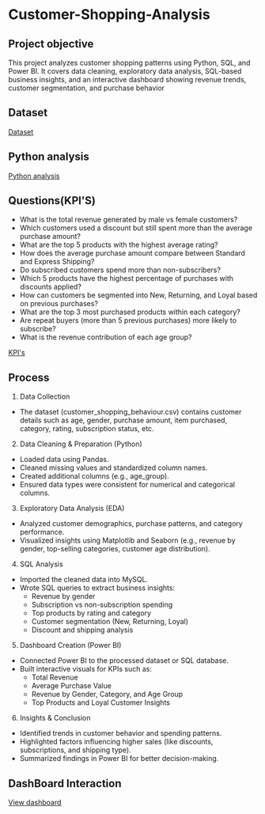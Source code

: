 # Customer-Shopping-Analysis
## Project objective
This project analyzes customer shopping patterns using Python, SQL, and Power BI. It covers data cleaning, exploratory data analysis, SQL-based business insights, and an interactive dashboard showing revenue trends, customer segmentation, and purchase behavior

## Dataset
<a href = "https://github.com/sathwik-cherukuri/Customer-Shopping-Analysis/blob/main/customer_shopping_behavior.csv">Dataset</a>

## Python analysis
<a href = "https://github.com/sathwik-cherukuri/Customer-Shopping-Analysis/blob/main/Customer_Shopping_Analysis.ipynb">Python analysis</a>

## Questions(KPI'S)
- What is the total revenue generated by male vs female customers?
- Which customers used a discount but still spent more than the average purchase amount?
- What are the top 5 products with the highest average rating?
- How does the average purchase amount compare between Standard and Express Shipping?
- Do subscribed customers spend more than non-subscribers?
- Which 5 products have the highest percentage of purchases with discounts applied?
- How can customers be segmented into New, Returning, and Loyal based on previous purchases?
- What are the top 3 most purchased products within each category?
- Are repeat buyers (more than 5 previous purchases) more likely to subscribe?
- What is the revenue contribution of each age group?
  
 <a href = "https://github.com/sathwik-cherukuri/Customer-Shopping-Analysis/blob/main/customer%20analysis%20using%20sql.sql"> KPI's </a> 

 ## Process 
1. Data Collection

- The dataset (customer_shopping_behaviour.csv) contains customer details such as age, gender, purchase amount, item purchased, category, rating, subscription status, etc.

2. Data Cleaning & Preparation (Python)
- Loaded data using Pandas.
- Cleaned missing values and standardized column names.
- Created additional columns (e.g., age_group).
- Ensured data types were consistent for numerical and categorical columns.
3. Exploratory Data Analysis (EDA)
- Analyzed customer demographics, purchase patterns, and category performance.
- Visualized insights using Matplotlib and Seaborn (e.g., revenue by gender, top-selling categories, customer age distribution).
4. SQL Analysis
- Imported the cleaned data into MySQL.
- Wrote SQL queries to extract business insights:
  - Revenue by gender
  - Subscription vs non-subscription spending
  - Top products by rating and category
  - Customer segmentation (New, Returning, Loyal)
  - Discount and shipping analysis
5. Dashboard Creation (Power BI)
- Connected Power BI to the processed dataset or SQL database.
- Built interactive visuals for KPIs such as:
  - Total Revenue
  - Average Purchase Value
  - Revenue by Gender, Category, and Age Group
  - Top Products and Loyal Customer Insights
6. Insights & Conclusion
- Identified trends in customer behavior and spending patterns.
- Highlighted factors influencing higher sales (like discounts, subscriptions, and shipping type).
- Summarized findings in Power BI for better decision-making.

## DashBoard Interaction
<a href = "https://github.com/sathwik-cherukuri/Customer-Shopping-Analysis/blob/main/customer%20dashboard.pbix">View dashboard</a>
